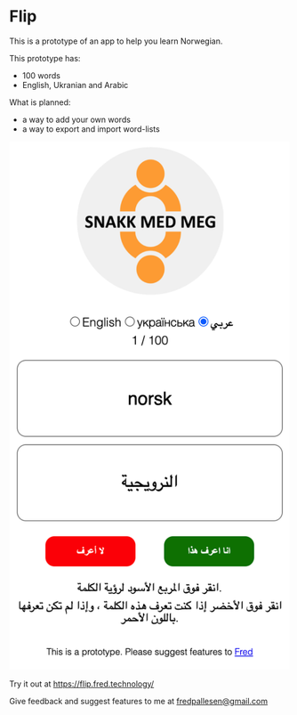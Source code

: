 # Flip

This is a prototype of an app to help you learn Norwegian.

This prototype has:
- 100 words
- English, Ukranian and Arabic

What is planned:
- a way to add your own words
- a way to export and import word-lists


![The prototype](/docs/flip.png)

Try it out at https://flip.fred.technology/

Give feedback and suggest features to me at 
fredpallesen@gmail.com